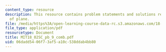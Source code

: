 ```yaml
---
content_type: resource
description: This resource contains problem statements and solutions related to equations
  of plane.
file: /media/https%3A/open-learning-course-data-rc.s3.amazonaws.com/18-02sc-multivariable-calculus-fall-2010/06dadd5406f73af5a10c538ddab4bb80_MIT18_02SC_pb_9_comb.pdf
file_type: application/pdf
resourcetype: Document
title: MIT18_02SC_pb_9_comb.pdf
uid: 06dadd54-06f7-3af5-a10c-538ddab4bb80
---
```

